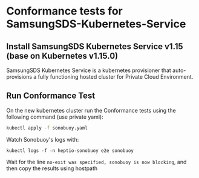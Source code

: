 # Conformance tests for SamsungSDS-Kubernetes-Service

## Install  SamsungSDS Kubernetes Service v1.15 (base on Kubernetes v1.15.0)

SamsungSDS Kubernetes Service is a kubernetes provisioner that auto-provisions a fully functioning hosted cluster for Private Cloud Environment.


## Run Conformance Test

On the new kubernetes cluster run the Conformance tests using the following command (use private yaml): 

```sh
kubectl apply -f sonobuoy.yaml
```

Watch Sonobuoy's logs with:

```
kubectl logs -f -n heptio-sonobuoy e2e sonobuoy
```

Wait for the line `no-exit was specified, sonobuoy is now blocking`, and then copy the results using hostpath
